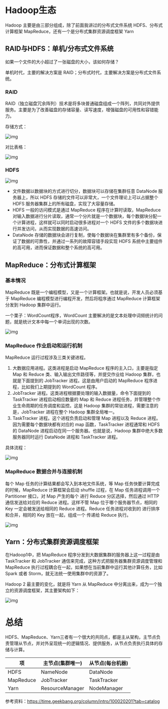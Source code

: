 # Hadoop生态


Hadoop 主要是由三部分组成，除了前面我讲过的分布式文件系统 HDFS、分布式计算框架 MapReduce，还有一个是分布式集群资源调度框架 Yarn

## RAID与HDFS：单机/分布式文件系统

如果一个文件的大小超过了一张磁盘的大小，该如何存储？

单机时代，主要的解决方案是 RAID；分布式时代，主要解决方案是分布式文件系统。

### RAID

RAID（独立磁盘冗余阵列）技术是将多块普通磁盘组成一个阵列，共同对外提供服务。主要是为了改善磁盘的存储容量、读写速度，增强磁盘的可用性和容错能力。

存储方式：

![img](https://static001.geekbang.org/resource/image/54/af/54e170b7438fe3b8f8196dbfbc943baf.jpg)

对比表格：

![img](https://static001.geekbang.org/resource/image/e2/2f/e2fb7ec97e6127c1b03e83daeff0232f.jpg)

### HDFS

![img](https://static001.geekbang.org/resource/image/65/d7/65efd126cbcf3930a706f64c6e6457d7.jpg)

* 文件数据以数据块的方式进行切分，数据块可以存储在集群任意 DataNode 服务器上，所以 HDFS 存储的文件可以非常大，一个文件理论上可以占据整个 HDFS 服务器集群上的所有磁盘，实现了大容量存储。
* HDFS 一般的访问模式是通过 MapReduce 程序在计算时读取，MapReduce 对输入数据进行分片读取，通常一个分片就是一个数据块，每个数据块分配一个计算进程，这样就可以同时启动很多进程对一个 HDFS 文件的多个数据块进行并发访问，从而实现数据的高速访问。
* DataNode 存储的数据块会进行复制，使每个数据块在集群里有多个备份，保证了数据的可靠性，并通过一系列的故障容错手段实现 HDFS 系统中主要组件的高可用，进而保证数据和整个系统的高可用。

## MapReduce：分布式计算框架
### 基本情况

MapReduce 既是一个编程模型，又是一个计算框架。也就是说，开发人员必须基于 MapReduce 编程模型进行编程开发，然后将程序通过 MapReduce 计算框架分发到 Hadoop 集群中运行。

一个栗子：WordCount程序，WordCount 主要解决的是文本处理中词频统计的问题，就是统计文本中每一个单词出现的次数。

![img](https://static001.geekbang.org/resource/image/55/ba/5571ed29c5c2254520052adceadf9cba.png)



### MapReduce 作业启动和运行机制

MapReduce 运行过程涉及三类关键进程。

1. 大数据应用进程。这类进程是启动 MapReduce 程序的主入口，主要是指定 Map 和 Reduce 类、输入输出文件路径等，并提交作业给 Hadoop 集群，也就是下面提到的 JobTracker 进程。这是由用户启动的 MapReduce 程序进程，比如我们上期提到的 WordCount 程序。
2. JobTracker 进程。这类进程根据要处理的输入数据量，命令下面提到的 TaskTracker 进程启动相应数量的 Map 和 Reduce 进程任务，并管理整个作业生命周期的任务调度和监控。这是 Hadoop 集群的常驻进程，需要注意的是，JobTracker 进程在整个 Hadoop 集群全局唯一。
3. TaskTracker 进程。这个进程负责启动和管理 Map 进程以及 Reduce 进程。因为需要每个数据块都有对应的 map 函数，TaskTracker 进程通常和 HDFS 的 DataNode 进程启动在同一个服务器。也就是说，Hadoop 集群中绝大多数服务器同时运行 DataNode 进程和 TaskTracker 进程。

具体流程：



![img](https://static001.geekbang.org/resource/image/2d/27/2df4e1976fd8a6ac4a46047d85261027.png)

### MapReduce 数据合并与连接机制

每个 Map 任务的计算结果都会写入到本地文件系统，等 Map 任务快要计算完成的时候，MapReduce 计算框架会启动 shuffle 过程，在 Map 任务进程调用一个 Partitioner 接口，对 Map 产生的每个 进行 Reduce 分区选择，然后通过 HTTP 通信发送给对应的 Reduce 进程。这样不管 Map 位于哪个服务器节点，相同的 Key 一定会被发送给相同的 Reduce 进程。Reduce 任务进程对收到的 进行排序和合并，相同的 Key 放在一起，组成一个 传递给 Reduce 执行。

![img](https://static001.geekbang.org/resource/image/d6/c7/d64daa9a621c1d423d4a1c13054396c7.png)

## Yarn：分布式集群资源调度框架

在Hadoop1中，把 MapReduce 程序分发到大数据集群的服务器上这一过程是由TaskTracker 和 JobTracker 通信来完成，这种方式把服务器集群资源调度管理和 MapReduce 执行过程耦合在一起，如果想在当前集群中运行其他计算任务，比如 Spark 或者 Storm，就无法统一使用集群中的资源了。

Hadoop 2 最主要的变化，就是将 Yarn 从 MapReduce 中分离出来，成为一个独立的资源调度框架，其主要架构如下：

![img](https://static001.geekbang.org/resource/image/af/b1/af90905013e5869f598c163c09d718b1.jpg)

# 总结

HDFS、MapReduce、Yarn三者有一个很大的共同点，都是主从架构，主节点负责管理从节点，并对外呈现统一的逻辑情况、提供服务，从节点负责执行具体的存储与计算。

| 项        | 主节点(集群唯一) | 从节点(每台机器) |
| --------- | ---------------- | ---------------- |
| HDFS      | NameNode         | DataNode         |
| MapReduce | JobTracker       | TaskTracker      |
| Yarn      | ResourceManager  | NodeManager      |

参考资料：https://time.geekbang.org/column/intro/100020201?tab=catalog
